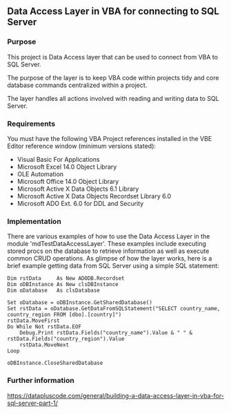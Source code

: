 ## Data Access Layer in VBA for connecting to SQL Server

### Purpose

This project is Data Access layer that can be used to connect from VBA to SQL Server.

The purpose of the layer is to keep VBA code within projects tidy and core database commands centralized within a project. 

The layer handles all actions involved with reading and writing data to SQL Server.


### Requirements

You must have the following VBA Project references installed in the VBE Editor reference window (minimum versions stated):

- Visual Basic For Applications
- Microsoft Excel 14.0 Object Library
- OLE Automation
- Microsoft Office 14.0 Object Library
- Microsoft Active X Data Objects 6.1 Library
- Microsoft Active X Data Objects Recordset Library 6.0
- Microsoft ADO Ext. 6.0 for DDL and Security

### Implementation

There are various examples of how to use the Data Access Layer in the module 'mdTestDataAccessLayer'. These examples include executing
stored procs on the database to retrieve information as well as execute common CRUD operations. As glimpse of how the layer works, here is a brief 
example getting data from SQL Server using a simple SQL statement:

    Dim rstData     As New ADODB.Recordset
    Dim oDBInstance As New clsDBInstance
    Dim oDatabase   As clsDatabase
    
    Set oDatabase = oDBInstance.GetSharedDatabase()
    Set rstData = oDatabase.GetDataFromSQLStatement("SELECT country_name, country_region FROM [dbo].[country]")
    rstData.MoveFirst
    Do While Not rstData.EOF
        Debug.Print rstData.Fields("country_name").Value & " " & rstData.Fields("country_region").Value
        rstData.MoveNext
    Loop
    
    oDBInstance.CloseSharedDatabase


### Further information

https://datapluscode.com/general/building-a-data-access-layer-in-vba-for-sql-server-part-1/



